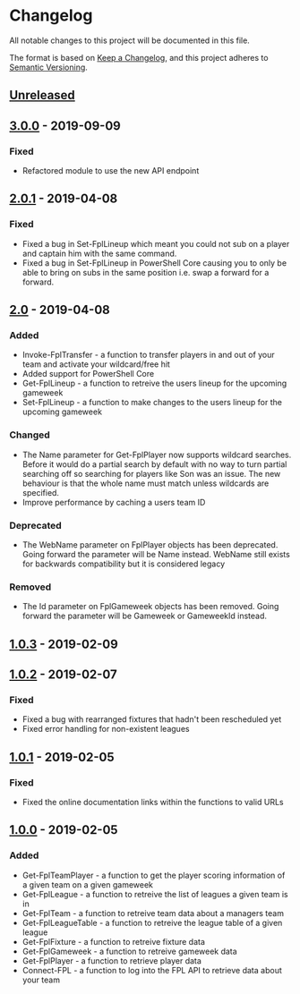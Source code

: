 # Changelog
All notable changes to this project will be documented in this file.

The format is based on [Keep a Changelog](https://keepachangelog.com/en/1.0.0/),
and this project adheres to [Semantic Versioning](https://semver.org/spec/v2.0.0.html).

## [Unreleased]

## [3.0.0] - 2019-09-09
### Fixed
- Refactored module to use the new API endpoint

## [2.0.1] - 2019-04-08
### Fixed
- Fixed a bug in Set-FplLineup which meant you could not sub on a player and captain him with the same command.
- Fixed a bug in Set-FplLineup in PowerShell Core causing you to only be able to bring on subs in the same position i.e. swap a forward for a forward.

## [2.0] - 2019-04-08
### Added
- Invoke-FplTransfer - a function to transfer players in and out of your team and activate your wildcard/free hit
- Added support for PowerShell Core
- Get-FplLineup - a function to retreive the users lineup for the upcoming gameweek
- Set-FplLineup - a function to make changes to the users lineup for the upcoming gameweek

### Changed
- The Name parameter for Get-FplPlayer now supports wildcard searches. Before it would do a partial search by default with no way to turn partial searching off so searching for players like Son was an issue. The new behaviour is that the whole name must match unless wildcards are specified.
- Improve performance by caching a users team ID

### Deprecated
- The WebName parameter on FplPlayer objects has been deprecated. Going forward the parameter will be Name instead. WebName still exists for backwards compatibility but it is considered legacy

### Removed
- The Id parameter on FplGameweek objects has been removed. Going forward the parameter will be Gameweek or GameweekId instead.

## [1.0.3] - 2019-02-09

## [1.0.2] - 2019-02-07
### Fixed
- Fixed a bug with rearranged fixtures that hadn't been rescheduled yet
- Fixed error handling for non-existent leagues

## [1.0.1] - 2019-02-05
### Fixed
- Fixed the online documentation links within the functions to valid URLs

## [1.0.0] - 2019-02-05
### Added
- Get-FplTeamPlayer - a function to get the player scoring information of a given team on a given gameweek
- Get-FplLeague - a function to retreive the list of leagues a given team is in
- Get-FplTeam - a function to retreive team data about a managers team
- Get-FplLeagueTable - a function to retreive the league table of a given league
- Get-FplFixture - a function to retreive fixture data
- Get-FplGameweek - a function to retreive gameweek data
- Get-FplPlayer - a function to retrieve player data
- Connect-FPL - a function to log into the FPL API to retrieve data about your team

[Unreleased]: https://github.com/sk82jack/PSFPL/compare/3.0.0..HEAD
[3.0.0]: https://github.com/sk82jack/PSFPL/compare/2.0.1..3.0.0
[2.0.1]: https://github.com/sk82jack/PSFPL/compare/2.0..2.0.1
[2.0]: https://github.com/sk82jack/PSFPL/compare/1.0.3..2.0
[1.0.3]: https://github.com/sk82jack/PSFPL/compare/1.0.2..1.0.3
[1.0.2]: https://github.com/sk82jack/PSFPL/compare/1.0.1..1.0.2
[1.0.1]: https://github.com/sk82jack/PSFPL/compare/1.0.0..1.0.1
[1.0.0]: https://github.com/sk82jack/PSFPL/tree/1.0.0
